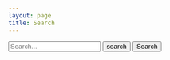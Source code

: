 ```yaml
---
layout: page
title: Search
---
```


<style type="text/css">

article.page form
{
  margin-top: 40px;
}

.search-results
{
  list-style-type:none;
  margin: 10px 0px;
  padding: 0px;
}

.search-results li
{
  position: relative;
}

.result
{
  margin-left: 50px;
  margin-bottom: 0px;
  padding-bottom: 0px;
}

.excerpt
{
  margin-left: 50px;
  padding-top: 0px;
  margin-top: 0px;
}

.score
{
  font-size: 0.8em;
  color: green;
  display: inline-block;
  width: 30px;
  text-align: left;
  padding: 0px 10px;
  position: absolute;
  top: 3px;
  left: 0px;
}

.search-results-count
{
  margin: 20px 0px;
  font-weight: bold;
}

</style>

<form class="search" action="/Search/" method="get">
    <input type="text" class="search-box" id="query" name="query" autocomplete="off" placeholder="Search..." />
    <button class="btn btn-default btn-block" type="submit">
        <i class="zmdi zmdi-invert-colors zmdi-search"></i>
        <span class="label">search</span>
    </button>
    <input type="submit" value="Search" />
</form>

<div class="search-results-count"></div>
<ul class="search-results"></ul>

<script src="https://unpkg.com/lunr/lunr.js"></script>

<script src="query.js"></script>

<script>
Query.setData({% include_relative data.json %});
</script>

<script src="results.js"></script>